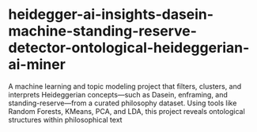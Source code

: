 # heidegger-ai-insights-dasein-machine-standing-reserve-detector-ontological-heideggerian-ai-miner
A machine learning and topic modeling project that filters, clusters, and interprets Heideggerian concepts—such as Dasein, enframing, and standing-reserve—from a curated philosophy dataset.  Using tools like Random Forests, KMeans, PCA, and LDA, this project reveals ontological structures within philosophical text 
